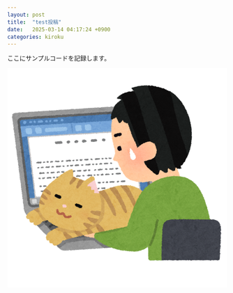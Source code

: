 ```yaml
---
layout: post
title:  "test投稿"
date:   2025-03-14 04:17:24 +0900
categories: kiroku
---
```

ここにサンプルコードを記録します。

<img src="/assets/0314/shigoto_zaitaku_cat_man.png">
